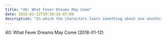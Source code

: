 ```yaml
---
title: "40: What Fever Dreams May Come"
date: 2018-01-12T19:39:15-07:00
description: "In which the characters learn something about one another."
---
```


40: What Fever Dreams May Come (2018-01-12)
